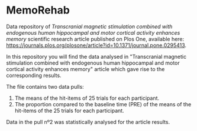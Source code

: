 # MemoRehab
Data repository of *Transcranial magnetic stimulation combined with endogenous human hippocampal and motor cortical activity enhances memory* scientific research article published on Plos One, available here: https://journals.plos.org/plosone/article?id=10.1371/journal.pone.0295413.

In this repository you will find the data analysed in "Transcranial magnetic stimulation combined with endogenous human hippocampal and motor cortical activity enhances memory" article which gave rise to the corresponding results.

The file contains two data pulls:
   1.  The means of the hit-items of 25 trials for each participant.
   2.  The proportion compared to the baseline time (PRE) of the means of the hit-items of the 25 trials for each participant.

Data in the pull nº2 was statistically analysed for the article results.
